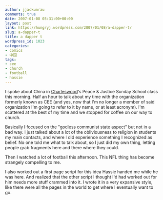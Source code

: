 ```yaml
---
author: jjackunrau
comments: true
date: 2007-01-08 05:31:00+00:00
layout: post
link: https://hungryj.wordpress.com/2007/01/08/a-dapper-t/
slug: a-dapper-t
title: a dapper t
wordpress_id: 1023
categories:
- comics
- 中国
tags:
- cee
- church
- football
- hassie
---
```


I spoke about China in [Charleswood](http://www.cwoodchurch.org/eng/e_main.php)'s Peace & Justice Sunday School class this morning.  Half an hour to talk about my time with the organization formerly known as CEE (and yes, now that I'm no longer a member of said organization I'm going to refer to it by name, or at least acronym).  I'm scattered at the best of my time and we stopped for coffee on our way to church.  
  
Basically I focused on the "godless communist state aspect" but not in a bad way.  I just talked about a lot of the obliviousness to religion in students my main contacts, and where I did experience something I recognized as belief.  No one told me what to talk about, so I just did my own thing, letting people grab fragments here and there where they could.  
  
Then I watched a lot of football this afternoon.  This NFL thing has become strangely compelling to me.  
  
I also worked out a first page script for this idea Hassie handed me while he was here.  And realized that the other script I thought I'd had worked out for him needs more stuff crammed into it.  I wrote it in a very expansive style, like there were all the pages in the world to get where I eventually want to go.
